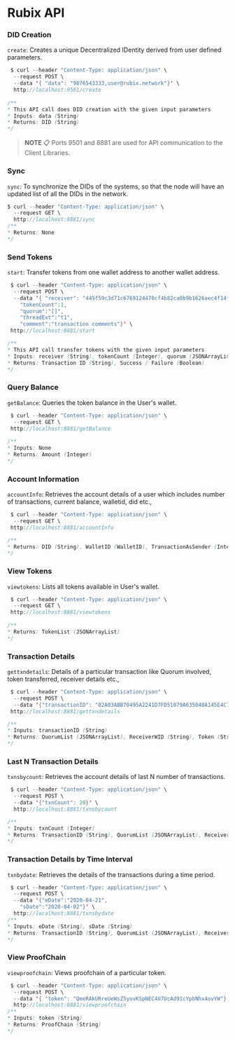 ﻿
# Rubix API
### DID Creation

`create`: Creates a unique Decentralized IDentity derived from user defined parameters.
```java
 $ curl --header "Content-Type: application/json" \
  --request POST \
  --data '{ "data": "9876543333,user@rubix.network"}' \
  http://localhost:9501/create
  
/**  
* This API call does DID creation with the given input parameters
* Inputs: data (String)
* Returns: DID (String)
*/
```
> **NOTE** :clipboard: Ports 9501 and 8881 are used for API communication to the Client Libraries. 

### Sync
`sync`: To synchronize the DIDs of the systems, so that the node will have an updated list of all the DIDs in the network.
```java
$ curl --header "Content-Type: application/json" \
  --request GET \ 
  http://localhost:8881/sync
/**
* Returns: None
*/
```

### Send Tokens

`start`: Transfer tokens from one wallet address to another wallet address.
```java
 $ curl --header "Content-Type: application/json" \
  --request POST \ 
  --data '{ "receiver": "445f59c3d71c6769124470cf4b82ca0b9b1626aec4f14f50a8f1e6a13e1fc70d",
    "tokenCount":1,
    "quorum":"[]",
    "threadExt":"t1",
    "comment":"transaction comments"}' \
 http://localhost:8881/start

/**
* This API call transfer tokens with the given input parameters
* Inputs: receiver (String), tokenCount (Integer), quorum (JSONArrayList), threadExt (String), comment (String)
* Returns: Transaction ID (String), Success / Failure (Boolean)
*/
```
### Query Balance
`getBalance`: Queries the token balance in the User's wallet.
```java
 $ curl --header "Content-Type: application/json" \
  --request GET \ 
 http://localhost:8881/getBalance
  
/**
* Inputs: None
* Returns: Amount (Integer)
*/
```
### Account Information

`accountInfo`: Retrieves the account details of a user which includes number of transactions, current balance, walletid, did etc.,

```java
 $ curl --header "Content-Type: application/json" \
  --request GET \ 
 http://localhost:8881/accountInfo

/**  
* Returns: DID (String), WalletID (WalletID), TransactionAsSender (Integer), TransactionAsReceiver (Integer), Amount (Integer)
*/
```

### View Tokens

`viewtokens`: Lists all tokens available in User's wallet.

```java
 $ curl --header "Content-Type: application/json" \
  --request GET \ 
 http://localhost:8881/viewtokens
 
/**
* Returns: TokenList (JSONArrayList)
*/
```
### Transaction Details 

`gettxndetails`: Details of a particular transaction like Quorum involved, token transferred, receiver details etc.,
```java
 $ curl --header "Content-Type: application/json" \
  --request POST \ 
  --data '{"transactionID": "82A03ABB70495A2241D7FD51079A635040A145E4C701B2C1B0C2DC92CB79AFCA"}'\
 http://localhost:8881/gettxndetails

/**
* Inputs: transactionID (String)
* Returns: QuorumList (JSONArrayList), ReceiverWID (String), Token (String), Time (String), Amount (Integer)
*/
```
### Last N Transaction Details
`txnsbycount`: Retrieves the account details of last N number of transactions.
```java
 $ curl --header "Content-Type: application/json" \
  --request POST \
  --data '{"txnCount": 20}' \
  http://localhost:8881/txnsbycount

/**
* Inputs: txnCount (Integer)
* Returns: TransactionID (String), QuorumList (JSONArrayList), ReceiverWID (String), Token (String), Time (Timestamp), Amount (Integer)
*/
```
### Transaction Details by Time Interval

`txnbydate`: Retrieves the details of the transactions during a time period.
```java
 $ curl --header "Content-Type: application/json" \
  --request POST \
  --data '{"eDate":"2020-04-21",
    "sDate":"2020-04-02"}' \
  http://localhost:8881/txnsbydate 
/**
* Inputs: eDate (String), sDate (String)
* Returns: TransactionID (String), QuorumList (JSONArrayList), ReceiverWID (String), Token (String), Time (String), Amount (Integer)
*/
```
### View ProofChain

`viewproofchain`: Views proofchain of a particular token.
```java
 $ curl --header "Content-Type: application/json" \
  --request POST \
  --data '{ "token": "QmeRAkURreUeWsZ5yovKSpNEC4U7UcAd91cYpbNhx4ovYW"}' \
  http://localhost:8881/viewproofchain  
/**
* Inputs: token (String)
* Returns: ProofChain (String)
*/
```


